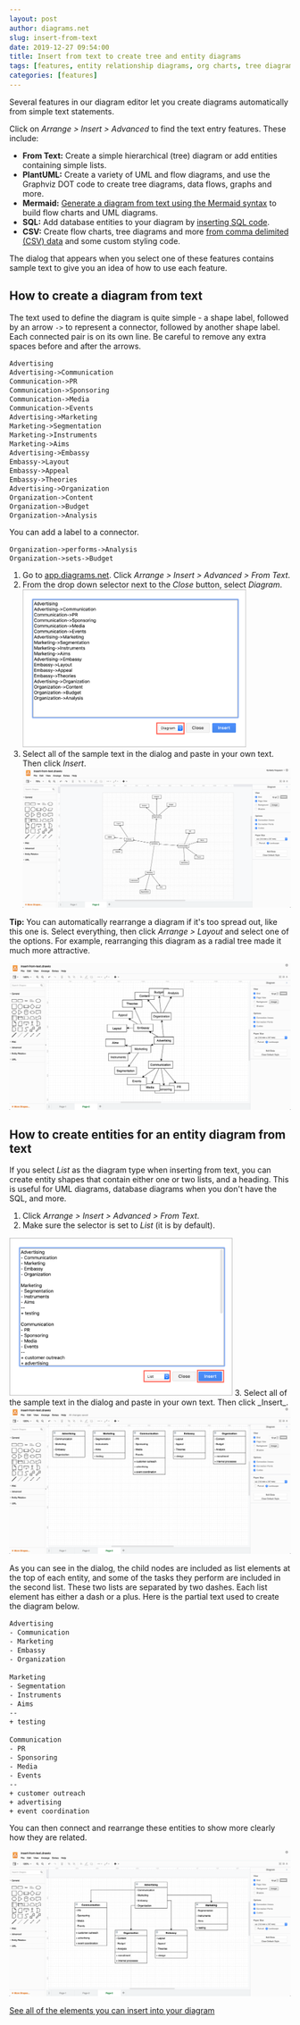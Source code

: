 ```yaml
---
layout: post
author: diagrams.net
slug: insert-from-text
date: 2019-12-27 09:54:00
title: Insert from text to create tree and entity diagrams
tags: [features, entity relationship diagrams, org charts, tree diagrams]
categories: [features]
---
```


Several features in our diagram editor let you create diagrams automatically from simple text statements.

Click on _Arrange > Insert > Advanced_ to find the text entry features. These include:

* **From Text:** Create a simple hierarchical (tree) diagram or add entities containing simple lists.
* **PlantUML:** Create a variety of UML and flow diagrams, and use the Graphviz DOT code to create tree diagrams, data flows, graphs and more.
* **Mermaid:** [Generate a diagram from text using the Mermaid syntax](/blog/mermaid-diagrams.html) to build flow charts and UML diagrams.  
* **SQL:** Add database entities to your diagram by [inserting SQL code](/blog/insert-sql.html).
* **CSV:** Create flow charts, tree diagrams and more [from comma delimited (CSV) data](/blog/insert-from-csv.html) and some custom styling code.

The dialog that appears when you select one of these features contains sample text to give you an idea of how to use each feature.

## How to create a diagram from text

The text used to define the diagram is quite simple - a shape label, followed by an arrow ``->`` to represent a connector, followed by another shape label. Each connected pair is on its own line. Be careful to remove any extra spaces before and after the arrows.
```
Advertising
Advertising->Communication
Communication->PR
Communication->Sponsoring
Communication->Media
Communication->Events
Advertising->Marketing
Marketing->Segmentation
Marketing->Instruments
Marketing->Aims
Advertising->Embassy
Embassy->Layout
Embassy->Appeal
Embassy->Theories
Advertising->Organization
Organization->Content
Organization->Budget
Organization->Analysis
```
You can add a label to a connector.
```
Organization->performs->Analysis
Organization->sets->Budget
```
1. Go to [app.diagrams.net](http://app.diagrams.net). Click _Arrange > Insert > Advanced > From Text_.
2. From the drop down selector next to the _Close_ button, select _Diagram_.
<br /><img src="/assets/img/blog/insert-from-text-tree-diagram1.png" style="width=100%;max-width:400px;height:auto;" alt="Insert text to create a tree diagram ">
3. Select all of the sample text in the dialog and paste in your own text. Then click _Insert_.
<br /><img src="/assets/img/blog/insert-from-text-tree-diagram2.png" style="max-width:100%;height:auto;" alt="A diagram automatically created from text at app.diagrams.net">

**Tip:** You can automatically rearrange a diagram if it's too spread out, like this one is. Select everything, then click _Arrange > Layout_ and select one of the options. For example, rearranging this diagram as a radial tree made it much more attractive.

<img src="/assets/img/blog/insert-from-text-radial-tree.png" style="max-width:100%;height:auto;" alt="Auto-rearrange your diagrams via the Arrange > Layout menu">

## How to create entities for an entity diagram from text

If you select _List_ as the diagram type when inserting from text, you can create entity shapes that contain either one or two lists, and a heading. This is useful for UML diagrams, database diagrams when you don't have the SQL, and more.

1. Click _Arrange > Insert > Advanced > From Text_.
2. Make sure the selector is set to _List_ (it is by default).
<img src="/assets/img/blog/insert-from-text-entities1.png" width="400" alt="Add entity shapes containing lists by inserting text">
3. Select all of the sample text in the dialog and paste in your own text. Then click _Insert_.
<br /><img src="/assets/img/blog/insert-from-text-entities2.png" style="max-width:100%;height:auto;" alt="An entity diagram created from text">

As you can see in the dialog, the child nodes are included as list elements at the top of each entity, and some of the tasks they perform are included in the second list. These two lists are separated by two dashes. Each list element has either a dash or a plus. Here is the partial text used to create the diagram below.

```
Advertising
- Communication
- Marketing
- Embassy
- Organization

Marketing
- Segmentation
- Instruments
- Aims
--
+ testing

Communication
- PR
- Sponsoring
- Media
- Events
--
+ customer outreach
+ advertising
+ event coordination
```
You can then connect and rearrange these entities to show more clearly how they are related.

<img src="/assets/img/blog/insert-from-text-entities-connected.png" style="max-width:100%;height:auto;" alt="A connected entity diagram example created at diagrams.net">

[See all of the elements you can insert into your diagram](/doc/faq/arrange-insert-menu.html)